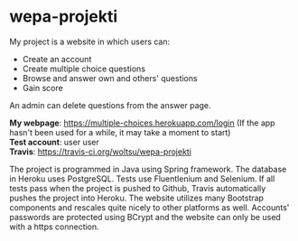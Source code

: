 # wepa-projekti
My project is a website in which users can:
* Create an account
* Create multiple choice questions  
* Browse and answer own and others' questions
* Gain score  

An admin can delete questions from the answer page.  

**My webpage**: https://multiple-choices.herokuapp.com/login (If the app hasn't been used for a while, it may take a moment to start)  
**Test account**: user user  
**Travis**: https://travis-ci.org/woltsu/wepa-projekti  

The project is programmed in Java using Spring framework. The database in Heroku uses PostgreSQL. Tests use Fluentlenium and Selenium. If all tests pass when the project is pushed to Github, Travis automatically pushes the project into Heroku. The website utilizes many Bootstrap components and rescales quite nicely to other platforms as well. Accounts' passwords are protected using BCrypt and the website can only be used with a https connection.
